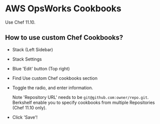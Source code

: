 # AWS OpsWorks Cookbooks

Use Chef 11.10.

## How to use custom Chef Cookbooks?

- Stack (Left Sidebar)
- Stack Settings
- Blue 'Edit' button (Top right)
- Find Use custom Chef cookbooks section
- Toggle the radio, and enter information.

  Note 'Repository URL' needs to be `git@github.com:owner/repo.git`.
  Berkshelf enable you to specify cookbooks from multiple Repositories (Chef 11.10 only).

- Click 'Save'!

